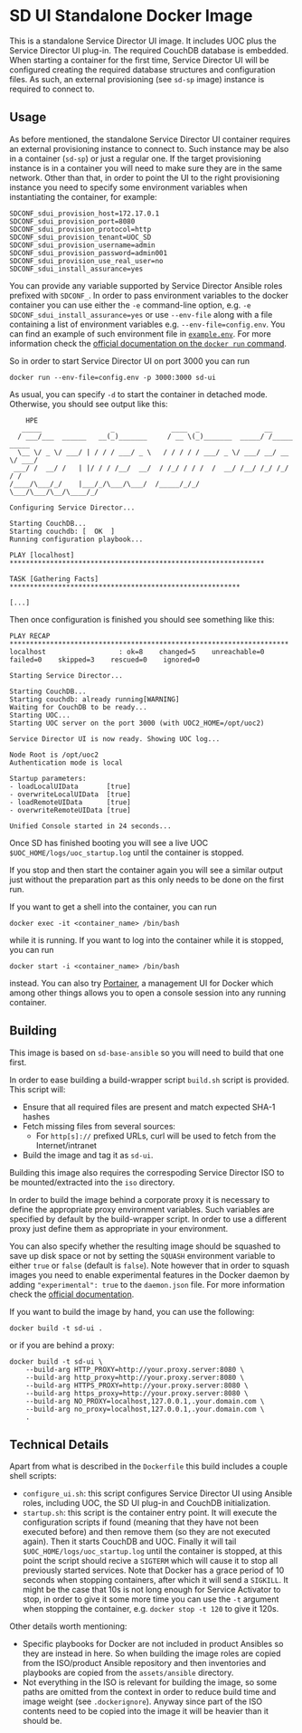 SD UI Standalone Docker Image
=============================

This is a standalone Service Director UI image. It includes UOC plus the Service Director UI plug-in. The required CouchDB database is embedded. When starting a container for the first time, Service Director UI will be configured creating the required database structures and configuration files. As such, an external provisioning (see `sd-sp` image) instance is required to connect to.


Usage
-----

As before mentioned, the standalone Service Director UI container requires an external provisioning instance to connect to. Such instance may be also in a container (`sd-sp`) or just a regular one. If the target provisioning instance is in a container you will need to make sure they are in the same network. Other than that, in order to point the UI to the right provisioning instance you need to specify some environment variables when instantiating the container, for example:

    SDCONF_sdui_provision_host=172.17.0.1
    SDCONF_sdui_provision_port=8080
    SDCONF_sdui_provision_protocol=http
    SDCONF_sdui_provision_tenant=UOC_SD
    SDCONF_sdui_provision_username=admin
    SDCONF_sdui_provision_password=admin001
    SDCONF_sdui_provision_use_real_user=no
    SDCONF_sdui_install_assurance=yes

You can provide any variable supported by Service Director Ansible roles prefixed with `SDCONF_`. In order to pass environment variables to the docker container you can use either the `-e` command-line option, e.g. `-e SDCONF_sdui_install_assurance=yes` or use `--env-file` along with a file containing a list of environment variables e.g. `--env-file=config.env`. You can find an example of such environment file in [`example.env`](example.env). For more information check the [official documentation on the `docker run` command](https://docs.docker.com/engine/reference/commandline/run/).

So in order to start Service Director UI on port 3000 you can run

    docker run --env-file=config.env -p 3000:3000 sd-ui

As usual, you can specify `-d` to start the container in detached mode. Otherwise, you should see output like this:

```
    HPE
   _____                 _              ____  _                __
  / ___/___  ______   __(_)_______     / __ \(_)_______  _____/ /_____  _____
  \__ \/ _ \/ ___/ | / / / ___/ _ \   / / / / / ___/ _ \/ ___/ __/ __ \/ ___/
 ___/ /  __/ /   | |/ / / /__/  __/  / /_/ / / /  /  __/ /__/ /_/ /_/ / /
/____/\___/_/    |___/_/\___/\___/  /_____/_/_/   \___/\___/\__/\____/_/

Configuring Service Director...

Starting CouchDB...
Starting couchdb: [  OK  ]
Running configuration playbook...

PLAY [localhost] ***************************************************************

TASK [Gathering Facts] *********************************************************

[...]
```

Then once configuration is finished you should see something like this:

```
PLAY RECAP *********************************************************************
localhost                  : ok=8    changed=5    unreachable=0    failed=0    skipped=3    rescued=0    ignored=0

Starting Service Director...

Starting CouchDB...
Starting couchdb: already running[WARNING]
Waiting for CouchDB to be ready...
Starting UOC...
Starting UOC server on the port 3000 (with UOC2_HOME=/opt/uoc2)

Service Director UI is now ready. Showing UOC log...

Node Root is /opt/uoc2
Authentication mode is local

Startup parameters:
- loadLocalUIData       [true]
- overwriteLocalUIData  [true]
- loadRemoteUIData      [true]
- overwriteRemoteUIData [true]

Unified Console started in 24 seconds...
```

Once SD has finished booting you will see a live UOC `$UOC_HOME/logs/uoc_startup.log` until the container is stopped.

If you stop and then start the container again you will see a similar output just without the preparation part as this only needs to be done on the first run.

If you want to get a shell into the container, you can run

    docker exec -it <container_name> /bin/bash

while it is running. If you want to log into the container while it is stopped, you can run

    docker start -i <container_name> /bin/bash

instead. You can also try [Portainer](https://portainer.io), a management UI for Docker which among other things allows you to open a console session into any running container.

Building
--------

This image is based on `sd-base-ansible` so you will need to build that one first.

In order to ease building a build-wrapper script `build.sh` script is provided. This script will:

- Ensure that all required files are present and match expected SHA-1 hashes
- Fetch missing files from several sources:
    - For `http[s]://` prefixed URLs, curl will be used to fetch from the Internet/intranet
- Build the image and tag it as `sd-ui`.

Building this image also requires the correspoding Service Director ISO to be mounted/extracted into the `iso` directory.

In order to build the image behind a corporate proxy it is necessary to define the appropriate proxy environment variables. Such variables are specified by default by the build-wrapper script. In order to use a different proxy just define them as appropriate in your environment.

You can also specify whether the resulting image should be squashed to save up disk space or not by setting the `SQUASH` environment variable to either `true` or `false` (default is `false`). Note however that in order to squash images you need to enable experimental features in the Docker daemon by adding `"experimental": true` to the `daemon.json` file. For more information check the [official documentation](https://docs.docker.com/engine/reference/commandline/dockerd/#description).

If you want to build the image by hand, you can use the following:

    docker build -t sd-ui .

or if you are behind a proxy:

    docker build -t sd-ui \
        --build-arg HTTP_PROXY=http://your.proxy.server:8080 \
        --build-arg http_proxy=http://your.proxy.server:8080 \
        --build-arg HTTPS_PROXY=http://your.proxy.server:8080 \
        --build-arg https_proxy=http://your.proxy.server:8080 \
        --build-arg NO_PROXY=localhost,127.0.0.1,.your.domain.com \
        --build-arg no_proxy=localhost,127.0.0.1,.your.domain.com \
        .

Technical Details
-----------------

Apart from what is described in the `Dockerfile` this build includes a couple shell scripts:

- `configure_ui.sh`: this script configures Service Director UI using Ansible roles, including UOC, the SD UI plug-in and CouchDB initialization.
- `startup.sh`: this script is the container entry point. It will execute the configuration scripts if found (meaning that they have not been executed before) and then remove them (so they are not executed again). Then it starts CouchDB and UOC. Finally it will tail `$UOC_HOME/logs/uoc_startup.log` until the container is stopped, at this point the script should recive a `SIGTERM` which will cause it to stop all previously started services. Note that Docker has a grace period of 10 seconds when stopping containers, after which it will send a `SIGKILL`. It might be the case that 10s is not long enough for Service Activator to stop, in order to give it some more time you can use the `-t` argument when stopping the container, e.g. `docker stop -t 120` to give it 120s.

Other details worth mentioning:

- Specific playbooks for Docker are not included in product Ansibles so they are instead in here. So when building the image roles are copied from the ISO/product Ansible repository and then inventories and playbooks are copied from the `assets/ansible` directory.
- Not everything in the ISO is relevant for building the image, so some paths are omitted from the context in order to reduce build time and image weight (see `.dockerignore`). Anyway since part of the ISO contents need to be copied into the image it will be heavier than it should be.
